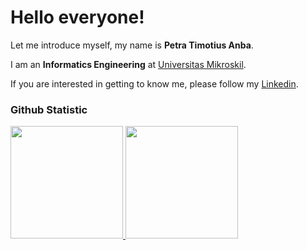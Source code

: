 # Hello everyone! 

Let me introduce myself, my name is **Petra Timotius Anba**.<br>

I am an **Informatics Engineering** at [Universitas Mikroskil](https://mikroskil.ac.id/).<br>

If you are interested in getting to know me, please follow my [Linkedin](https://www.linkedin.com/in/petratimotiusanba/).

### Github Statistic
<p align="left">
<a href="https://github.com/petradvl">
  <img height="180em" src="https://github-readme-stats-eight-theta.vercel.app/api?username=petraslent&show_icons=true&theme=algolia&include_all_commits=true&count_private=true"/>
  <img height="180em" src="https://github-readme-stats-eight-theta.vercel.app/api/top-langs/?username=petraslent&layout=compact&layout=compact&theme=algolia"/>
</a>
</p>
